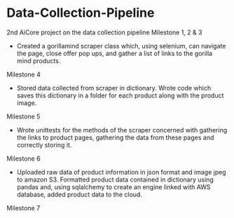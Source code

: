 # Data-Collection-Pipeline
2nd AiCore project on the data collection pipeline
Milestone 1, 2 & 3
* Created a gorillamind scraper class which, using selenium, can navigate the page, close offer pop ups, and gather a list of links to the gorilla mind products.

Milestone 4
* Stored data collected from scraper in dictionary. Wrote code which saves this dictionary in a folder for each product along with the product image.

Milestone 5
* Wrote unittests for the methods of the scraper concerned with gathering the links to product pages, gathering the data from these pages and correctly storing it.

Milestone 6
* Uploaded raw data of product information in json format and image jpeg to amazon S3. Formatted product data contained in dictionary using pandas and, using sqlalchemy to create an engine linked with AWS database, added product data to the cloud.

Milestone 7